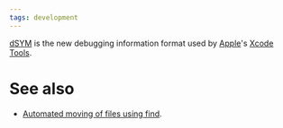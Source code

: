 ```yaml
---
tags: development
---
```


[dSYM](/wiki/dSYM) is the new debugging information format used by [Apple](/wiki/Apple)'s [Xcode Tools](/wiki/Xcode_Tools).

# See also

-   [Automated moving of files using find](/wiki/Automated_moving_of_files_using_find).

